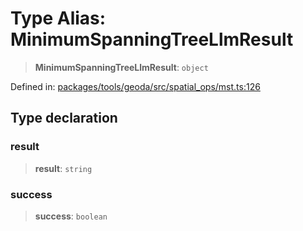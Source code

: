 # Type Alias: MinimumSpanningTreeLlmResult

> **MinimumSpanningTreeLlmResult**: `object`

Defined in: [packages/tools/geoda/src/spatial\_ops/mst.ts:126](https://github.com/GeoDaCenter/openassistant/blob/0a6a7e7306d75a25dc968b3117f04cb7bd613bec/packages/tools/geoda/src/spatial_ops/mst.ts#L126)

## Type declaration

### result

> **result**: `string`

### success

> **success**: `boolean`
